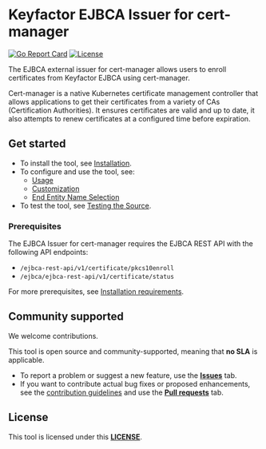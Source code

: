 # Keyfactor EJBCA Issuer for cert-manager

[![Go Report Card](https://goreportcard.com/badge/github.com/Keyfactor/ejbca-cert-manager-issuer)](https://goreportcard.com/report/github.com/Keyfactor/ejbca-cert-manager-issuer)
[![License](https://img.shields.io/badge/License-Apache%202.0-blue.svg)](https://img.shields.io/badge/License-Apache%202.0-blue.svg)

The EJBCA external issuer for cert-manager allows users to enroll certificates from Keyfactor EJBCA using cert-manager.

Cert-manager is a native Kubernetes certificate management controller that allows applications to get their certificates from a variety of CAs (Certification Authorities). It ensures certificates are valid and up to date, it also attempts to renew certificates at a configured time before expiration.

## Get started

* To install the tool, see [Installation](docs/install.md).
* To configure and use the tool, see: 
  * [Usage](docs/config_usage.md)
  * [Customization](docs/annotations.md)
  * [End Entity Name Selection](docs/endentitynamecustomization.md)
* To test the tool, see [Testing the Source](docs/testing.md).

### Prerequisites
The EJBCA Issuer for cert-manager requires the EJBCA REST API with the following API endpoints:
* `/ejbca-rest-api/v1/certificate/pkcs10enroll`
* `/ejbca/ejbca-rest-api/v1/certificate/status`

For more prerequisites, see [Installation requirements](docs/install.md#requirements).

## Community supported
We welcome contributions.

This tool is open source and community-supported, meaning that **no SLA** is applicable.

* To report a problem or suggest a new feature, use the **[Issues](../../issues)** tab.
* If you want to contribute actual bug fixes or proposed enhancements, see the [contribution guidelines](https://github.com/Keyfactor/ejbca-k8s-csr-signer/blob/main/CONTRIBUTING.md) and use the **[Pull requests](../../pulls)** tab.

## License
This tool is licensed under this **[LICENSE](LICENSE)**. 
